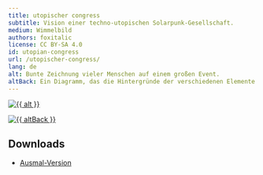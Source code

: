 ```yaml
---
title: utopischer congress
subtitle: Vision einer techno-utopischen Solarpunk-Gesellschaft.
medium: Wimmelbild
authors: foxitalic
license: CC BY-SA 4.0
id: utopian-congress
url: /utopischer-congress/
lang: de
alt: Bunte Zeichnung vieler Menschen auf einem großen Event.
altBack: Ein Diagramm, das die Hintergründe der verschiedenen Elemente der ersten Zeichnung erklärt.
---
```


<a href="/{{ id }}/wimmelbild.png"><img src="/{{ id }}/wimmelbild.webp" alt="{{ alt }}" /></a>

<a href="/{{ id }}/back.png"><img src="/{{ id }}/back.webp" alt="{{ altBack }}" /></a>

## Downloads

- [Ausmal-Version](c3_wimmel_ausmal.pdf)
